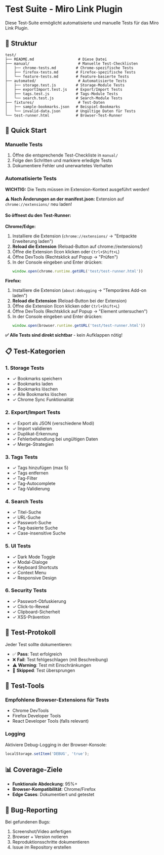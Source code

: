 # Test Suite - Miro Link Plugin

Diese Test-Suite ermöglicht automatisierte und manuelle Tests für das Miro Link Plugin.

## 📁 Struktur

```
test/
├── README.md                    # Diese Datei
├── manual/                      # Manuelle Test-Checklisten
│   ├── chrome-tests.md         # Chrome-spezifische Tests
│   ├── firefox-tests.md        # Firefox-spezifische Tests
│   └── feature-tests.md        # Feature-basierte Tests
├── automated/                   # Automatisierte Tests
│   ├── storage.test.js         # Storage-Module Tests
│   ├── exportImport.test.js    # Export/Import Tests
│   ├── tags.test.js            # Tags-Module Tests
│   └── search.test.js          # Search-Module Tests
├── fixtures/                    # Test-Daten
│   ├── sample-bookmarks.json   # Beispiel-Bookmarks
│   └── invalid-data.json       # Ungültige Daten für Tests
└── test-runner.html            # Browser-Test-Runner
```

## 🚀 Quick Start

### Manuelle Tests

1. Öffne die entsprechende Test-Checkliste in `manual/`
2. Folge den Schritten und markiere erledigte Tests
3. Dokumentiere Fehler und unerwartetes Verhalten

### Automatisierte Tests

**WICHTIG:** Die Tests müssen im Extension-Kontext ausgeführt werden!

⚠️ **Nach Änderungen an der manifest.json:** Extension auf `chrome://extensions/` neu laden!

#### So öffnest du den Test-Runner:

**Chrome/Edge:**
1. Installiere die Extension (`chrome://extensions/` → "Entpackte Erweiterung laden")
2. **Reload die Extension** (Reload-Button auf chrome://extensions/)
3. Öffne die Extension (Icon klicken oder `Ctrl+Shift+L`)
4. Öffne DevTools (Rechtsklick auf Popup → "Prüfen")
5. In der Console eingeben und Enter drücken:
   ```javascript
   window.open(chrome.runtime.getURL('test/test-runner.html'))
   ```

**Firefox:**
1. Installiere die Extension (`about:debugging` → "Temporäres Add-on laden")
2. **Reload die Extension** (Reload-Button bei der Extension)
3. Öffne die Extension (Icon klicken oder `Ctrl+Shift+L`)
4. Öffne DevTools (Rechtsklick auf Popup → "Element untersuchen")
5. In der Console eingeben und Enter drücken:
   ```javascript
   window.open(browser.runtime.getURL('test/test-runner.html'))
   ```

**✅ Alle Tests sind direkt sichtbar** - kein Aufklappen nötig!

## 📋 Test-Kategorien

### 1. Storage Tests
- ✓ Bookmarks speichern
- ✓ Bookmarks laden
- ✓ Bookmarks löschen
- ✓ Alle Bookmarks löschen
- ✓ Chrome Sync Funktionalität

### 2. Export/Import Tests
- ✓ Export als JSON (verschiedene Modi)
- ✓ Import validieren
- ✓ Duplikat-Erkennung
- ✓ Fehlerbehandlung bei ungültigen Daten
- ✓ Merge-Strategien

### 3. Tags Tests
- ✓ Tags hinzufügen (max 5)
- ✓ Tags entfernen
- ✓ Tag-Filter
- ✓ Tag-Autocomplete
- ✓ Tag-Validierung

### 4. Search Tests
- ✓ Titel-Suche
- ✓ URL-Suche
- ✓ Passwort-Suche
- ✓ Tag-basierte Suche
- ✓ Case-insensitive Suche

### 5. UI Tests
- ✓ Dark Mode Toggle
- ✓ Modal-Dialoge
- ✓ Keyboard Shortcuts
- ✓ Context Menu
- ✓ Responsive Design

### 6. Security Tests
- ✓ Passwort-Obfuskierung
- ✓ Click-to-Reveal
- ✓ Clipboard-Sicherheit
- ✓ XSS-Prävention

## 📝 Test-Protokoll

Jeder Test sollte dokumentieren:
- ✅ **Pass**: Test erfolgreich
- ❌ **Fail**: Test fehlgeschlagen (mit Beschreibung)
- ⚠️ **Warning**: Test mit Einschränkungen
- 🔄 **Skipped**: Test übersprungen

## 🔧 Test-Tools

### Empfohlene Browser-Extensions für Tests
- Chrome DevTools
- Firefox Developer Tools
- React Developer Tools (falls relevant)

### Logging
Aktiviere Debug-Logging in der Browser-Konsole:
```javascript
localStorage.setItem('DEBUG', 'true');
```

## 📊 Coverage-Ziele

- **Funktionale Abdeckung**: 95%+
- **Browser-Kompatibilität**: Chrome/Firefox
- **Edge Cases**: Dokumentiert und getestet

## 🐛 Bug-Reporting

Bei gefundenen Bugs:
1. Screenshot/Video anfertigen
2. Browser + Version notieren
3. Reproduktionsschritte dokumentieren
4. Issue im Repository erstellen

